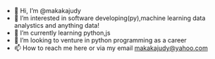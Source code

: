 - 👋 Hi, I’m @makakajudy
- 👀 I’m interested in software developing(py),machine learning data analystics and anything data!
- 🌱 I’m currently learning python,js
- 💞️ I’m looking to venture in python programming as a career
- 📫 How to reach me here or via my email makakajudy@yahoo.com

<!---
makakajudy/makakajudy is a ✨ special ✨ repository because its `README.md` (this file) appears on your GitHub profile.
You can click the Preview link to take a look at your changes.
--->
